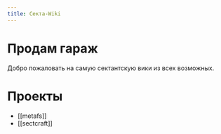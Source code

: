```yaml
---
title: Секта-Wiki
---
```

# Продам гараж


Добро пожаловать на самую сектантскую вики из всех возможных.

# Проекты

- [[metafs]]
- [[sectcraft]]
